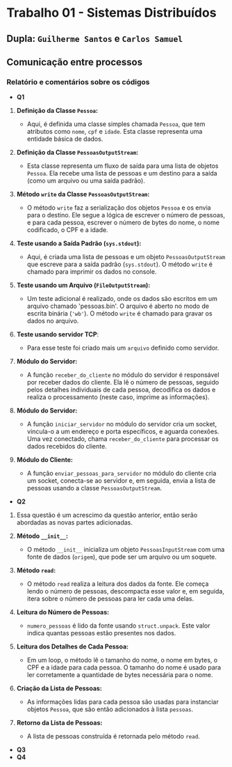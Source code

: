 # Trabalho 01 - Sistemas Distribuídos

## Dupla: `Guilherme Santos` e `Carlos Samuel`

## Comunicação entre processos

### Relatório e comentários sobre os códigos

- **Q1**
1. **Definição da Classe `Pessoa`:**
   - Aqui, é definida uma classe simples chamada `Pessoa`, que tem atributos como `nome`, `cpf` e `idade`. Esta classe representa uma entidade básica de dados.

2. **Definição da Classe `PessoasOutputStream`:**
   - Esta classe representa um fluxo de saída para uma lista de objetos `Pessoa`. Ela recebe uma lista de pessoas e um destino para a saída (como um arquivo ou uma saída padrão).

3. **Método `write` da Classe `PessoasOutputStream`:**
   - O método `write` faz a serialização dos objetos `Pessoa` e os envia para o destino. Ele segue a lógica de escrever o número de pessoas, e para cada pessoa, escrever o número de bytes do nome, o nome codificado, o CPF e a idade.

4. **Teste usando a Saída Padrão (`sys.stdout`):**
   - Aqui, é criada uma lista de pessoas e um objeto `PessoasOutputStream` que escreve para a saída padrão (`sys.stdout`). O método `write` é chamado para imprimir os dados no console.

5. **Teste usando um Arquivo (`FileOutputStream`):**
   - Um teste adicional é realizado, onde os dados são escritos em um arquivo chamado 'pessoas.bin'. O arquivo é aberto no modo de escrita binária (`'wb'`). O método `write` é chamado para gravar os dados no arquivo.

6. **Teste usando servidor TCP**:
    - Para esse teste foi criado mais um `arquivo` definido como servidor.

7. **Módulo do Servidor:**
   - A função `receber_do_cliente` no módulo do servidor é responsável por receber dados do cliente. Ela lê o número de pessoas, seguido pelos detalhes individuais de cada pessoa, decodifica os dados e realiza o processamento (neste caso, imprime as informações).

8. **Módulo do Servidor:**
   - A função `iniciar_servidor` no módulo do servidor cria um socket, vincula-o a um endereço e porta específicos, e aguarda conexões. Uma vez conectado, chama `receber_do_cliente` para processar os dados recebidos do cliente.

9. **Módulo do Cliente:**
   - A função `enviar_pessoas_para_servidor` no módulo do cliente cria um socket, conecta-se ao servidor e, em seguida, envia a lista de pessoas usando a classe `PessoasOutputStream`.

- **Q2**
1. Essa questão é um acrescimo da questão anterior, então serão abordadas as novas partes adicionadas.

2. **Método `__init__`:**
   - O método `__init__` inicializa um objeto `PessoasInputStream` com uma fonte de dados (`origem`), que pode ser um arquivo ou um soquete.

3. **Método `read`:**
   - O método `read` realiza a leitura dos dados da fonte. Ele começa lendo o número de pessoas, descompacta esse valor e, em seguida, itera sobre o número de pessoas para ler cada uma delas.
  
4. **Leitura do Número de Pessoas:**
   - `numero_pessoas` é lido da fonte usando `struct.unpack`. Este valor indica quantas pessoas estão presentes nos dados.

5. **Leitura dos Detalhes de Cada Pessoa:**
   - Em um loop, o método lê o tamanho do nome, o nome em bytes, o CPF e a idade para cada pessoa. O tamanho do nome é usado para ler corretamente a quantidade de bytes necessária para o nome.

6. **Criação da Lista de Pessoas:**
   - As informações lidas para cada pessoa são usadas para instanciar objetos `Pessoa`, que são então adicionados à lista `pessoas`.

7. **Retorno da Lista de Pessoas:**
   - A lista de pessoas construída é retornada pelo método `read`.

- **Q3**
- **Q4**